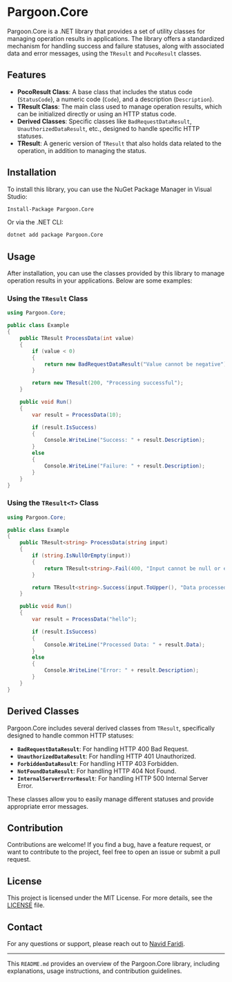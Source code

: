 ﻿# Pargoon.Core

Pargoon.Core is a .NET library that provides a set of utility classes for managing operation results in applications. The library offers a standardized mechanism for handling success and failure statuses, along with associated data and error messages, using the `TResult` and `PocoResult` classes.

## Features

- **PocoResult Class**: A base class that includes the status code (`StatusCode`), a numeric code (`Code`), and a description (`Description`).
- **TResult Class**: The main class used to manage operation results, which can be initialized directly or using an HTTP status code.
- **Derived Classes**: Specific classes like `BadRequestDataResult`, `UnauthorizedDataResult`, etc., designed to handle specific HTTP statuses.
- **TResult<T>**: A generic version of `TResult` that also holds data related to the operation, in addition to managing the status.

## Installation

To install this library, you can use the NuGet Package Manager in Visual Studio:

```sh
Install-Package Pargoon.Core
```

Or via the .NET CLI:

```sh
dotnet add package Pargoon.Core
```

## Usage

After installation, you can use the classes provided by this library to manage operation results in your applications. Below are some examples:

### Using the `TResult` Class

```csharp
using Pargoon.Core;

public class Example
{
    public TResult ProcessData(int value)
    {
        if (value < 0)
        {
            return new BadRequestDataResult("Value cannot be negative");
        }

        return new TResult(200, "Processing successful");
    }

    public void Run()
    {
        var result = ProcessData(10);

        if (result.IsSuccess)
        {
            Console.WriteLine("Success: " + result.Description);
        }
        else
        {
            Console.WriteLine("Failure: " + result.Description);
        }
    }
}
```

### Using the `TResult<T>` Class

```csharp
using Pargoon.Core;

public class Example
{
    public TResult<string> ProcessData(string input)
    {
        if (string.IsNullOrEmpty(input))
        {
            return TResult<string>.Fail(400, "Input cannot be null or empty");
        }

        return TResult<string>.Success(input.ToUpper(), "Data processed successfully");
    }

    public void Run()
    {
        var result = ProcessData("hello");

        if (result.IsSuccess)
        {
            Console.WriteLine("Processed Data: " + result.Data);
        }
        else
        {
            Console.WriteLine("Error: " + result.Description);
        }
    }
}
```

## Derived Classes

Pargoon.Core includes several derived classes from `TResult`, specifically designed to handle common HTTP statuses:

- **`BadRequestDataResult`**: For handling HTTP 400 Bad Request.
- **`UnauthorizedDataResult`**: For handling HTTP 401 Unauthorized.
- **`ForbiddenDataResult`**: For handling HTTP 403 Forbidden.
- **`NotFoundDataResult`**: For handling HTTP 404 Not Found.
- **`InternalServerErrorResult`**: For handling HTTP 500 Internal Server Error.

These classes allow you to easily manage different statuses and provide appropriate error messages.

## Contribution

Contributions are welcome! If you find a bug, have a feature request, or want to contribute to the project, feel free to open an issue or submit a pull request.

## License

This project is licensed under the MIT License. For more details, see the [LICENSE](LICENSE) file.

## Contact

For any questions or support, please reach out to [Navid Faridi](https://github.com/navidfaridi).

---

This `README.md` provides an overview of the Pargoon.Core library, including explanations, usage instructions, and contribution guidelines.